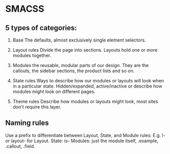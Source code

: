 # SMACSS

## 5 types of categories:

1) Base
The defaults, almost exclusively single element selectors.

2) Layout rules
Divide the page into sections. Layouts hold one or more modules together.

3) Modules
the reusable, modular parts of our design. They are the callouts, the sidebar sections, the product lists and so on.

4) State rules
Ways to describe how our modules or layouts will look when in a particular state.
Hidden/expanded, active/inactive or describe how modules might look on different pages.

5) Theme rules
Describe how modules or layouts might look, most sites don't require this layer.

## Naming rules

Use a prefix to differentiate between Layout, State, and Module rules:
E.g. l- or layout- for Layout.
State: is-
Modules: just the module itself, .example, .callout, .field.





